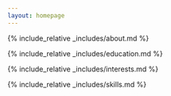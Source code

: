 ```yaml
---
layout: homepage
---
```

{% include_relative _includes/about.md %}

{% include_relative _includes/education.md %}

{% include_relative _includes/interests.md %}

{% include_relative _includes/skills.md %}

